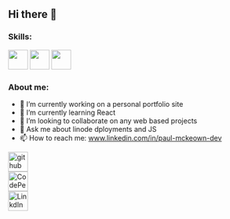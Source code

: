 ## Hi there 👋

### Skills:

<img src='https://img.shields.io/badge/-ReactJs-61DAFB?logo=react&logoColor=white&style=for-the-badge' height='40'/>

<img src='https://img.shields.io/badge/Python-3776AB?style=for-the-badge&logo=python&logoColor=white' height='40'/>
<img src='https://img.shields.io/badge/Flask-white?style=for-the-badge&logo=flask&logoColor=black' height='40'/>

### About me:

- 🔭 I’m currently working on a personal portfolio site
- 🌱 I’m currently learning React
- 👯 I’m looking to collaborate on any web based projects
- 💬 Ask me about linode dployments and JS
- 📫 How to reach me: www.linkedin.com/in/paul-mckeown-dev

[<img src='https://img.shields.io/badge/github-%23100000.svg?&style=for-the-badge&logo=github&logoColor=white' alt='github' height='40'>](https://github.com/paul7dxb)  
[<img src='https://img.shields.io/badge/CodePen-black?style=for-the-badge&logo=codepen' alt='CodePen' height='40'>](https://codepen.io/papapps)  
[<img src='https://img.shields.io/badge/LinkedIn-0077B5?style=for-the-badge&logo=linkedin&logoColor=white' alt='LinkdIn' height='40'>](https://www.linkedin.com/in/paul-mckeown-dev/)

